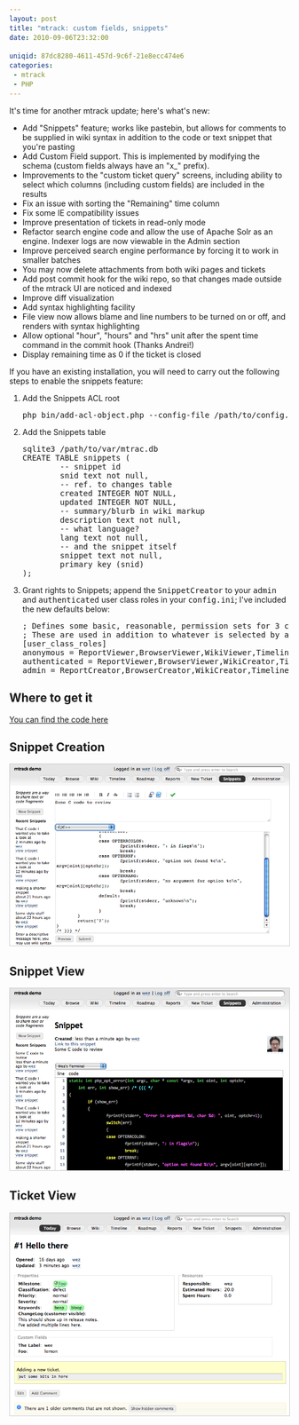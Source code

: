 ```yaml
---
layout: post
title: "mtrack: custom fields, snippets"
date: 2010-09-06T23:32:00

uniqid: 87dc8280-4611-457d-9c6f-21e8ecc474e6
categories: 
 - mtrack
 - PHP
---
```

<p>
	It's time for another mtrack update; here's what's new:
</p>
<ul>
	<li>Add "Snippets" feature; works like pastebin, but allows for comments to be supplied in wiki syntax in addition to the code or text snippet that you're pasting</li>
	<li>Add Custom Field support. This is implemented by modifying the schema
		(custom fields always have an "x_" prefix).</li>
	<li>Improvements to the "custom ticket query" screens, including
		ability to select which columns (including custom fields)
		are included in the results</li>
	<li>Fix an issue with sorting the "Remaining" time column</li>
	<li>Fix some IE compatibility issues</li>
	<li>Improve presentation of tickets in read-only mode</li>
	<li>Refactor search engine code and allow the use of Apache Solr as
		an engine.  Indexer logs are now viewable in the Admin section</li>
	<li>Improve perceived search engine performance by forcing it to work
		in smaller batches</li>
	<li>You may now delete attachments from both wiki pages and tickets</li>
	<li>Add post commit hook for the wiki repo, so that changes made outside of
		the mtrack UI are noticed and indexed</li>
	<li>Improve diff visualization</li>
	<li>Add syntax highlighting facility</li>
	<li>File view now allows blame and line numbers to be turned on or off,
		and renders with syntax highlighting</li>
	<li>Allow optional "hour", "hours" and "hrs" unit after the spent time
		command in the commit hook (Thanks Andrei!)</li>
	<li>Display remaining time as 0 if the ticket is closed</li>
</ul>

<!-- more -->

<p>
	If you have an existing installation, you will need to carry out the
	following steps to enable the snippets feature:
</p>
<ol>
	<li>Add the Snippets ACL root<br>
		<pre>php bin/add-acl-object.php --config-file /path/to/config.ini Snippets</pre>
	</li>
	<li>Add the Snippets table<br>
		<pre>sqlite3 /path/to/var/mtrac.db
CREATE TABLE snippets (
        -- snippet id
        snid text not null,
        -- ref. to changes table
        created INTEGER NOT NULL,
        updated INTEGER NOT NULL,
        -- summary/blurb in wiki markup
        description text not null,
        -- what language?
        lang text not null,
        -- and the snippet itself
        snippet text not null,
        primary key (snid)
);
</pre>
	</li>
	<li>Grant rights to Snippets; append the <tt>SnippetCreator</tt> to your <tt>admin</tt> and <tt>authenticated</tt> user class roles in your <tt>config.ini</tt>; I've included the new defaults below:
	<pre>
; Defines some basic, reasonable, permission sets for 3 classes of user.
; These are used in addition to whatever is selected by auth plugins
[user_class_roles]
anonymous = ReportViewer,BrowserViewer,WikiViewer,TimelineViewer,RoadmapViewer,TicketViewer
authenticated = ReportViewer,BrowserViewer,WikiCreator,TimelineViewer,RoadmapViewer,TicketCreator,UserViewer,SnippetCreator
admin = ReportCreator,BrowserCreator,WikiCreator,TimelineViewer,RoadmapCreator,TicketCreator,EnumerationCreator,ComponentCreator,ProjectCreator,UserCreator,SnippetCreator
</pre>
	</li>
</ol>

<h2>Where to get it</h2>

<p>
	<a href="http://bitbucket.org/wez/mtrack">You can find the code here</a>
</p>

<h2>Snippet Creation</h2>

<img src="/images/mtrack-snippet-create.png" style="border:solid 1px #ccc">

<h2>Snippet View</h2>

<img src="/images/mtrack-snippet-view.png" style="border:solid 1px #ccc">

<h2>Ticket View</h2>

<img src="/images/mtrack-ticket-view-sep-2010.png" style="border:solid 1px #ccc">
